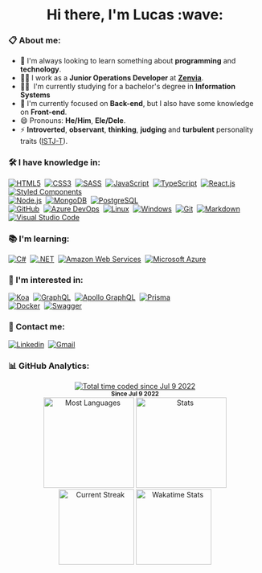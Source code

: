 <h1 align="center">Hi there, I'm Lucas&nbsp;:wave:</h1>

### :clipboard:&nbsp;About me:

- :seedling:&nbsp;I'm always looking to learn something about **programming** and **technology**.
- :man_technologist:&nbsp;I work as a **Junior Operations Developer** at [**Zenvia**](https://www.zenvia.com/ "Zenvia Site").
- :man_student:&nbsp; I'm currently studying for a bachelor's degree in **Information Systems**
- :dart:&nbsp;I'm currently focused on **Back-end**, but I also have some knowledge on **Front-end**.
- :smile:&nbsp;Pronouns: **He/Him**, **Ele/Dele**.
- :zap:&nbsp;**Introverted**, **observant**, **thinking**, **judging** and **turbulent** personality traits ([ISTJ-T](https://www.16personalities.com/istj-personality)).

### :hammer_and_wrench:&nbsp;I have knowledge in:

[![HTML5](https://img.shields.io/badge/-HTML5-111?style=flat&logo=html5 "HTML5")](https://developer.mozilla.org/en-US/docs/Web/HTML)&nbsp;
[![CSS3](https://img.shields.io/badge/-CSS3-111?style=flat&logo=css3&logoColor=2965f1 "CSS3")](https://developer.mozilla.org/en-US/docs/Web/CSS)&nbsp;
[![SASS](https://img.shields.io/badge/-SASS-111?style=flat&logo=sass "SASS")](https://sass-lang.com/)&nbsp;
[![JavaScript](https://img.shields.io/badge/-JavaScript-111?style=flat&logo=javascript "JavaScript")](https://developer.mozilla.org/en-US/docs/Web/JavaScript)&nbsp; 
[![TypeScript](https://img.shields.io/badge/-TypeScript-111?style=flat&logo=typescript "TypeScript")](https://www.typescriptlang.org/)&nbsp;
[![React.js](https://img.shields.io/badge/-React.js-111?style=flat&logo=react "React.js")](https://reactjs.org/)&nbsp;
[![Styled Components](https://img.shields.io/badge/-Styled--Components-111?style=flat&logo=styled-components&logoColor=fff "Styled-Components")](https://styled-components.com/)&nbsp; <br/>
[![Node.js](https://img.shields.io/badge/-Node.js-111?style=flat&logo=node.js "Node.js")](https://nodejs.org/en/)&nbsp; 
[![MongoDB](https://img.shields.io/badge/-MongoDB-111?style=flat&logo=mongodb "MongoDB")](https://www.mongodb.com/)&nbsp; 
[![PostgreSQL](https://img.shields.io/badge/-PostgreSQL-111?style=flat&logo=postgresql "PostgreSQL")](https://www.postgresql.org/)&nbsp; <br/>
[![GitHub](https://img.shields.io/badge/-GitHub-111?style=flat&logo=github "GitHub")](https://github.com/)&nbsp;
[![Azure DevOps](https://img.shields.io/badge/-Azure%20DevOps-111?style=flat&logo=Azure%20DevOps&logoColor=0078D7 "Azure DevOps")](https://azure.microsoft.com/en-us/products/devops)&nbsp; 
[![Linux](https://img.shields.io/badge/-Linux-111?style=flat&logo=linux "Linux")](https://www.linux.org/)&nbsp; 
[![Windows](https://img.shields.io/badge/-Windows-111?style=flat&logo=windows&logoColor=0078D6 "Windows")](https://www.microsoft.com/en-us/windows)&nbsp;
[![Git](https://img.shields.io/badge/-Git-111?style=flat&logo=git "Git")](https://git-scm.com/)&nbsp;
[![Markdown](https://img.shields.io/badge/-Markdown-111?style=flat&logo=markdown "Markdown")](https://www.markdownguide.org/)&nbsp; 
[![Visual Studio Code](https://img.shields.io/badge/-VS%20Code-111?style=flat&logo=visual-studio-code&logoColor=007ACC "VS Code")](https://code.visualstudio.com/)&nbsp; <br/>


### :books:&nbsp;I'm learning:


<!-- [![Express](https://img.shields.io/badge/-Express-111?style=flat&logo=express "Express")](https://expressjs.com/)&nbsp; -->
<!-- [![Next.js](https://img.shields.io/badge/-Next.js-111?style=flat&logo=next.js "Next.js")](https://nextjs.org/)&nbsp; <br/> -->
[![C#](https://img.shields.io/badge/-C%23-111?style=flat&logo=csharp&logoColor=239120 "C Sharp")](https://learn.microsoft.com/en-us/dotnet/csharp/)&nbsp; 
[![.NET](https://img.shields.io/badge/-.NET-111?style=flat&logo=dotnet&logoColor=512BD4 ".NET")](https://dotnet.microsoft.com/en-us/)&nbsp;
[![Amazon Web Services](https://img.shields.io/badge/-AWS-111?style=flat&logo=amazon%20aws&logoColor=FF9900 "AWS")](https://aws.amazon.com/)&nbsp;
[![Microsoft Azure](https://img.shields.io/badge/-Microsoft%20Azure-111?style=flat&logo=Microsoft%20Azure&logoColor=0078D4 "Microsoft Azure")](https://azure.microsoft.com/en-us/)&nbsp;



### :telescope:&nbsp;I'm interested in:

<!-- [![TailwindCSS](https://img.shields.io/badge/-Tailwind%20CSS-111?style=flat&logo=tailwindcss "Tailwind CSS")](https://tailwindcss.com/)&nbsp;  -->
<!-- [![Redux](https://img.shields.io/badge/-Redux-111?style=flat&logo=redux&logoColor=764ABC "Redux")](https://redux.js.org/)&nbsp; -->
<!-- [![React Query](https://img.shields.io/badge/-React%20Query-111?style=flat&logo=react%20query "React Query")](https://react-query-v3.tanstack.com/)&nbsp; -->
<!-- [![Material UI](https://img.shields.io/badge/-Material%20UI-111?style=flat&logo=mui "Material UI")](https://mui.com/)&nbsp; -->
<!-- [![Chakra UI](https://img.shields.io/badge/-Chakra%20UI-111?style=flat&logo=Chakra%20UI "Chakra UI")](https://chakra-ui.com/)&nbsp; -->
<!-- [![Jest](https://img.shields.io/badge/-Jest-111?style=flat&logo=jest&logoColor=C21325 "Jest")](https://jestjs.io/)&nbsp; -->
<!-- [![Cypress](https://img.shields.io/badge/-Cypress-111?style=flat&logo=cypress "Cypress")](https://www.cypress.io/)&nbsp; <br/> -->
<!-- [![NestJS](https://img.shields.io/badge/-Nest%20JS-111?style=flat&logo=nestjs&logoColor=E0234E "NestJS")](https://nestjs.com/)&nbsp; -->
<!-- [![AdonisJS](https://img.shields.io/badge/-AdonisJS-111?style=flat&logo=adonisjs "AdonisJS")](https://adonisjs.com/)&nbsp; -->
[![Koa](https://img.shields.io/badge/-Koa-111?style=flat&logo=koa "Koa")](https://koajs.com/)&nbsp;
[![GraphQL](https://img.shields.io/badge/-GraphQL-111?style=flat&logo=graphql&logoColor=E10098 "GraphQL")](https://graphql.org/)&nbsp;
[![Apollo GraphQL](https://img.shields.io/badge/-Apollo%20GraphQL-111?style=flat&logo=apollo%20graphql "Apollo GraphQL")](https://www.apollographql.com/)&nbsp;
[![Prisma](https://img.shields.io/badge/-Prisma-111?style=flat&logo=prisma&logoColor=16A394 "Prisma")](https://www.prisma.io/)&nbsp; <br/>
[![Docker](https://img.shields.io/badge/-Docker-111?style=flat&logo=docker "Docker")](https://www.docker.com/)&nbsp;
[![Swagger](https://img.shields.io/badge/-Swagger-111?style=flat&logo=swagger "Swagger")](https://swagger.io/)&nbsp; <br/>
<!-- [![React Native](https://img.shields.io/badge/-React%20Native-111?style=flat&logo=react&logoColor=fff "React Native")](https://reactnative.dev/)&nbsp; -->
<!-- [![Expo](https://img.shields.io/badge/-Expo-111?style=flat&logo=expo "Expo")](https://expo.dev/)&nbsp; -->
<!-- [![IntelliJ IDEA](https://img.shields.io/badge/-IntelliJ%20IDEA-111?style=flat&logo=IntelliJ%20IDEA "IntelliJ")](https://www.jetbrains.com/idea/)&nbsp; -->
<!-- [![Go](https://img.shields.io/badge/-Go-111?style=flat&logo=go "Go")](https://go.dev/)&nbsp; <br/> -->

### :handshake:&nbsp;Contact me:

[![Linkedin](https://img.shields.io/badge/-Lucas%20Morais-0A66C2?style=flat&logo=linkedin&logoColor=fff "Linkedin")](https://www.linkedin.com/in/lucas-morais-santos/)&nbsp;
[![Gmail](https://img.shields.io/badge/-lucas14.morais@gmail.com-EA4335?style=flat&logo=gmail&logoColor=fff "Gmail")](mailto:lucas14.morais@gmail.com)&nbsp; <br/>

### :bar_chart:&nbsp;GitHub Analytics:
<div align="center">
  <div align="center"> 
    <a href="https://wakatime.com/@LucasMorais1998" target="_blank">
      <img src="https://wakatime.com/badge/user/156024ed-a04f-4c9c-ad43-0483b7edb8f9.svg?style=flat" alt="Total time coded since Jul 9 2022" />
    </a> <br/>
    <sup><strong>Since Jul 9 2022</strong></sup>
  </div>
  
  <img height="180em" src="https://github-readme-stats.vercel.app/api/top-langs/?username=LucasMorais1998&theme=chartreuse-dark&title_color=fff&text_color=fff&layout=compact&langs_count=7&hide_border=true" alt="Most Languages" />
  
  <img height="180em" src="https://github-readme-stats.vercel.app/api?username=LucasMorais1998&&show_icons=true&theme=chartreuse-dark&title_color=fff&text_color=fff&hide_border=true&count_private=true" alt="Stats" />
  
  <img height="150em" src="http://github-readme-streak-stats.herokuapp.com?user=LucasMorais1998&theme=chartreuse-dark&hide_border=true&stroke=FFFFFF&ring=FFFFFF&fire=36BCF7&currStreakNum=F7F7F7&sideNums=F7F7F7&currStreakLabel=36BCF7&sideLabels=36BCF7&dates=FFFFFF)](https://git.io/streak-stats" alt="Current Streak" />
  
  <a href="https://wakatime.com/@LucasMorais1998" target="_blank">
     <img height="150em" src="https://github-readme-stats.vercel.app/api/wakatime?username=LucasMorais1998&langs_count=8&theme=chartreuse-dark&title_color=fff&text_color=fff&hide_border=true&layout=compact&v=2" alt="Wakatime Stats" />
  </a>
</div>
